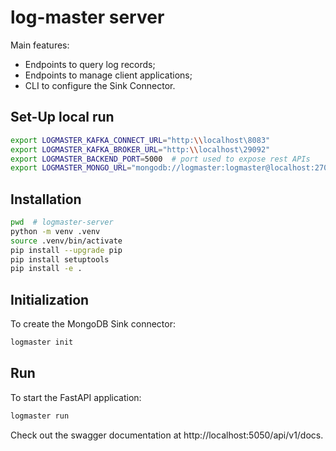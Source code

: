 # log-master server

Main features:
* Endpoints to query log records;
* Endpoints to manage client applications;
* CLI to configure the Sink Connector.

## Set-Up local run
```bash
export LOGMASTER_KAFKA_CONNECT_URL="http:\\localhost\8083"
export LOGMASTER_KAFKA_BROKER_URL="http:\\localhost\29092"
export LOGMASTER_BACKEND_PORT=5000  # port used to expose rest APIs
export LOGMASTER_MONGO_URL="mongodb://logmaster:logmaster@localhost:27017/"
```

## Installation

```bash
pwd  # logmaster-server
python -m venv .venv
source .venv/bin/activate
pip install --upgrade pip
pip install setuptools
pip install -e .
```

## Initialization
To create the MongoDB Sink connector:
```bash
logmaster init
```

## Run
To start the FastAPI application:
```bash
logmaster run
```

Check out the swagger documentation at http://localhost:5050/api/v1/docs.
